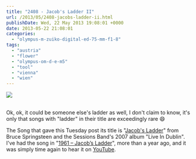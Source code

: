 ```yaml
---
title: "2408 - Jacob's Ladder II"
url: /2013/05/2408-jacobs-ladder-ii.html
publishDate: Wed, 22 May 2013 19:08:01 +0000
date: 2013-05-22 21:08:01
categories: 
  - "olympus-m-zuiko-digital-ed-75-mm-f1-8"
tags: 
  - "austria"
  - "flower"
  - "olympus-om-d-e-m5"
  - "tool"
  - "vienna"
  - "wien"
---
```

<div class="container">
<div class="center"><a target="_blank" href="https://d25zfm9zpd7gm5.cloudfront.net/1200x1200/2013/20130520_102253_lr.jpg"><img src="https://d25zfm9zpd7gm5.cloudfront.net/0600x0600/2013/20130520_102253_lr.jpg" /></a></div>
</div>
<br />

Ok, ok, it could be someone else's ladder as well, I don't claim to know, it's only that songs with "ladder" in their title are exceedingly rare 😄

 The Song that gave this Tuesday post its title is "<a href="http://www.lyricsmode.com/lyrics/b/bruce_springsteen/jacobs_ladder.html" target="_blank">Jacob's Ladder</a>" from Bruce Springsteen and the Sessions Band's 2007 album "Live In Dublin". I've had the song in "<a href="/2012/02/1961-jacobs-ladder.html" target="_blank">1961 – Jacob’s Ladder</a>", more than a year ago, and it was simply time again to hear it on <a href="http://www.youtube.com/watch?v=_CqAOLAPLsU" target="_blank">YouTube</a>.
